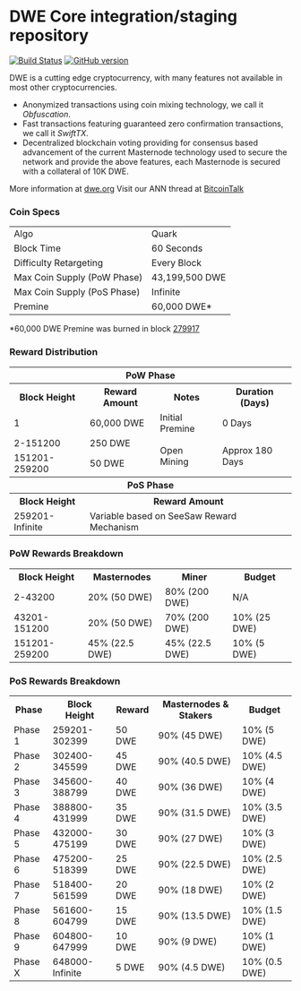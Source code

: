 DWE Core integration/staging repository
=====================================

[![Build Status](https://travis-ci.org/DWE-Project/DWE.svg?branch=master)](https://travis-ci.org/DWE-Project/DWE) [![GitHub version](https://badge.fury.io/gh/DWE-Project%2FDWE.svg)](https://badge.fury.io/gh/DWE-Project%2FDWE)

DWE is a cutting edge cryptocurrency, with many features not available in most other cryptocurrencies.
- Anonymized transactions using coin mixing technology, we call it _Obfuscation_.
- Fast transactions featuring guaranteed zero confirmation transactions, we call it _SwiftTX_.
- Decentralized blockchain voting providing for consensus based advancement of the current Masternode
  technology used to secure the network and provide the above features, each Masternode is secured
  with a collateral of 10K DWE.

More information at [dwe.org](http://www.dwe.org) Visit our ANN thread at [BitcoinTalk](http://www.bitcointalk.org/index.php?topic=1262920)

### Coin Specs
<table>
<tr><td>Algo</td><td>Quark</td></tr>
<tr><td>Block Time</td><td>60 Seconds</td></tr>
<tr><td>Difficulty Retargeting</td><td>Every Block</td></tr>
<tr><td>Max Coin Supply (PoW Phase)</td><td>43,199,500 DWE</td></tr>
<tr><td>Max Coin Supply (PoS Phase)</td><td>Infinite</td></tr>
<tr><td>Premine</td><td>60,000 DWE*</td></tr>
</table>

*60,000 DWE Premine was burned in block [279917](http://www.presstab.pw/phpexplorer/DWE/block.php?blockhash=206d9cfe859798a0b0898ab00d7300be94de0f5469bb446cecb41c3e173a57e0)

### Reward Distribution

<table>
<th colspan=4>PoW Phase</th>
<tr><th>Block Height</th><th>Reward Amount</th><th>Notes</th><th>Duration (Days)</th></tr>
<tr><td>1</td><td>60,000 DWE</td><td>Initial Premine</td><td>0 Days</td></tr>
<tr><td>2-151200</td><td>250 DWE</td><td rowspan=2>Open Mining</td><td rowspan=2> Approx 180 Days</td></tr>
<tr><td>151201-259200</td><td>50 DWE</td></tr>
<tr><th colspan=4>PoS Phase</th></tr>
<tr><th>Block Height</th><th colspan=3>Reward Amount</th></tr>
<tr><td>259201-Infinite</td><td colspan=3>Variable based on SeeSaw Reward Mechanism</td></tr>
</table>

### PoW Rewards Breakdown

<table>
<th>Block Height</th><th>Masternodes</th><th>Miner</th><th>Budget</th>
<tr><td>2-43200</td><td>20% (50 DWE)</td><td>80% (200 DWE)</td><td>N/A</td></tr>
<tr><td>43201-151200</td><td>20% (50 DWE)</td><td>70% (200 DWE)</td><td>10% (25 DWE)</td></tr>
<tr><td>151201-259200</td><td>45% (22.5 DWE)</td><td>45% (22.5 DWE)</td><td>10% (5 DWE)</td></tr>
</table>

### PoS Rewards Breakdown

<table>
<th>Phase</th><th>Block Height</th><th>Reward</th><th>Masternodes & Stakers</th><th>Budget</th>
<tr><td>Phase 1</td><td>259201-302399</td><td>50 DWE</td><td>90% (45 DWE)</td><td>10% (5 DWE)</td></tr>
<tr><td>Phase 2</td><td>302400-345599</td><td>45 DWE</td><td>90% (40.5 DWE)</td><td>10% (4.5 DWE)</td></tr>
<tr><td>Phase 3</td><td>345600-388799</td><td>40 DWE</td><td>90% (36 DWE)</td><td>10% (4 DWE)</td></tr>
<tr><td>Phase 4</td><td>388800-431999</td><td>35 DWE</td><td>90% (31.5 DWE)</td><td>10% (3.5 DWE)</td></tr>
<tr><td>Phase 5</td><td>432000-475199</td><td>30 DWE</td><td>90% (27 DWE)</td><td>10% (3 DWE)</td></tr>
<tr><td>Phase 6</td><td>475200-518399</td><td>25 DWE</td><td>90% (22.5 DWE)</td><td>10% (2.5 DWE)</td></tr>
<tr><td>Phase 7</td><td>518400-561599</td><td>20 DWE</td><td>90% (18 DWE)</td><td>10% (2 DWE)</td></tr>
<tr><td>Phase 8</td><td>561600-604799</td><td>15 DWE</td><td>90% (13.5 DWE)</td><td>10% (1.5 DWE)</td></tr>
<tr><td>Phase 9</td><td>604800-647999</td><td>10 DWE</td><td>90% (9 DWE)</td><td>10% (1 DWE)</td></tr>
<tr><td>Phase X</td><td>648000-Infinite</td><td>5 DWE</td><td>90% (4.5 DWE)</td><td>10% (0.5 DWE)</td></tr>
</table>

